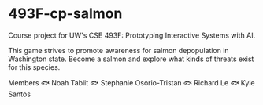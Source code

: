 # 493F-cp-salmon
Course project for UW's CSE 493F: Prototyping Interactive Systems with AI.

This game strives to promote awareness for salmon depopulation in Washington state. 
Become a salmon and explore what kinds of threats exist for this species.

Members
🐟 Noah Tablit
🐟 Stephanie Osorio-Tristan
🐟 Richard Le
🐟 Kyle Santos